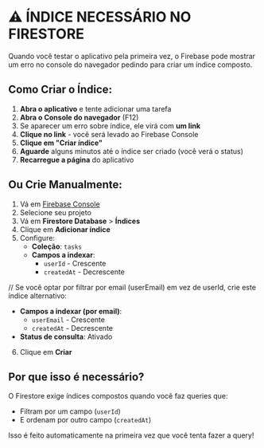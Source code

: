 # ⚠️ ÍNDICE NECESSÁRIO NO FIRESTORE

Quando você testar o aplicativo pela primeira vez, o Firebase pode mostrar um erro no console do navegador pedindo para criar um índice composto.

## Como Criar o Índice:

1. **Abra o aplicativo** e tente adicionar uma tarefa
2. **Abra o Console do navegador** (F12)
3. Se aparecer um erro sobre índice, ele virá com **um link**
4. **Clique no link** - você será levado ao Firebase Console
5. **Clique em "Criar índice"**
6. **Aguarde** alguns minutos até o índice ser criado (você verá o status)
7. **Recarregue a página** do aplicativo

## Ou Crie Manualmente:

1. Vá em [Firebase Console](https://console.firebase.google.com/)
2. Selecione seu projeto
3. Vá em **Firestore Database** > **Índices**
4. Clique em **Adicionar índice**
5. Configure:
   - **Coleção**: `tasks`
   - **Campos a indexar**:
     - `userId` - Crescente
     - `createdAt` - Decrescente
   
  // Se você optar por filtrar por email (userEmail) em vez de userId, crie este índice alternativo:
   - **Campos a indexar (por email)**:
     - `userEmail` - Crescente
     - `createdAt` - Decrescente
   - **Status de consulta**: Ativado
6. Clique em **Criar**

## Por que isso é necessário?

O Firestore exige índices compostos quando você faz queries que:
- Filtram por um campo (`userId`)
- E ordenam por outro campo (`createdAt`)

Isso é feito automaticamente na primeira vez que você tenta fazer a query!